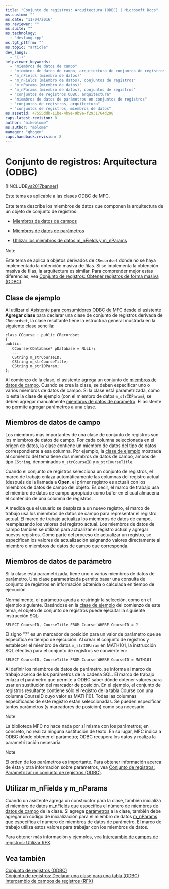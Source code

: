 ```yaml
---
title: "Conjunto de registros: Arquitectura (ODBC) | Microsoft Docs"
ms.custom: ""
ms.date: "11/04/2016"
ms.reviewer: ""
ms.suite: ""
ms.technology: 
  - "devlang-cpp"
ms.tgt_pltfrm: ""
ms.topic: "article"
dev_langs: 
  - "C++"
helpviewer_keywords: 
  - "miembros de datos de campo"
  - "miembros de datos de campo, arquitectura de conjuntos de registros"
  - "m_nFields (miembro de datos)"
  - "m_nFields (miembro de datos), conjuntos de registros"
  - "m_nParams (miembro de datos)"
  - "m_nParams (miembro de datos), conjuntos de registros"
  - "conjuntos de registros ODBC, arquitectura"
  - "miembros de datos de parámetros en conjuntos de registros"
  - "conjuntos de registros, arquitectura"
  - "conjuntos de registros, miembros de datos"
ms.assetid: 47555ddb-11be-4b9e-9b9a-f2931764d298
caps.latest.revision: 8
author: "mikeblome"
ms.author: "mblome"
manager: "ghogen"
caps.handback.revision: 8
---
```

# Conjunto de registros: Arquitectura (ODBC)
[!INCLUDE[vs2017banner](../../assembler/inline/includes/vs2017banner.md)]

Este tema es aplicable a las clases ODBC de MFC.  
  
 Este tema describe los miembros de datos que componen la arquitectura de un objeto de conjunto de registros:  
  
-   [Miembros de datos de campos](#_core_field_data_members)  
  
-   [Miembros de datos de parámetros](#_core_parameter_data_members)  
  
-   [Utilizar los miembros de datos m\_nFields y m\_nParams](#_core_using_m_nfields_and_m_nparams)  
  
> [!NOTE]
>  Este tema se aplica a objetos derivados de `CRecordset` donde no se haya implementado la obtención masiva de filas.  Si se implementa la obtención masiva de filas, la arquitectura es similar.  Para comprender mejor estas diferencias, vea [Conjunto de registros: Obtener registros de forma masiva \(ODBC\)](../../data/odbc/recordset-fetching-records-in-bulk-odbc.md).  
  
##  <a name="_core_a_sample_class"></a> Clase de ejemplo  
 Al utilizar el [Asistente para consumidores ODBC de MFC](../../mfc/reference/adding-an-mfc-odbc-consumer.md) desde el asistente **Agregar clase** para declarar una clase de conjunto de registros derivada de `CRecordset`, la clase resultante tiene la estructura general mostrada en la siguiente clase sencilla:  
  
```  
class CCourse : public CRecordset  
{  
public:  
   CCourse(CDatabase* pDatabase = NULL);  
   ...  
   CString m_strCourseID;  
   CString m_strCourseTitle;  
   CString m_strIDParam;  
};  
```  
  
 Al comienzo de la clase, el asistente agrega un conjunto de [miembros de datos de campo](#_core_field_data_members).  Cuando se crea la clase, se deben especificar uno o varios miembros de datos de campo.  Si la clase está parametrizada, como lo está la clase de ejemplo \(con el miembro de datos `m_strIDParam`\), se deben agregar manualmente [miembros de datos de parámetro](#_core_parameter_data_members).  El asistente no permite agregar parámetros a una clase.  
  
##  <a name="_core_field_data_members"></a> Miembros de datos de campo  
 Los miembros más importantes de una clase de conjunto de registros son los miembros de datos de campo.  Por cada columna seleccionada en el origen de datos, la clase contiene un miembro de datos del tipo de datos correspondiente a esa columna.  Por ejemplo, la [clase de ejemplo](#_core_a_sample_class) mostrada al comienzo del tema tiene dos miembros de datos de campo, ambos de tipo `CString`, denominados `m_strCourseID` y `m_strCourseTitle`.  
  
 Cuando el conjunto de registros selecciona un conjunto de registros, el marco de trabajo enlaza automáticamente las columnas del registro actual \(después de la llamada a **Open**, el primer registro es actual\) con los miembros de datos de campo del objeto.  Es decir, el marco de trabajo usa el miembro de datos de campo apropiado como búfer en el cual almacena el contenido de una columna de registros.  
  
 A medida que el usuario se desplaza a un nuevo registro, el marco de trabajo usa los miembros de datos de campo para representar el registro actual.  El marco de trabajo actualiza los miembros de datos de campo, reemplazando los valores del registro actual.  Los miembros de datos de campo también se utilizan para actualizar el registro actual y agregar nuevos registros.  Como parte del proceso de actualizar un registro, se especifican los valores de actualización asignando valores directamente al miembro o miembros de datos de campo que corresponda.  
  
##  <a name="_core_parameter_data_members"></a> Miembros de datos de parámetro  
 Si la clase está parametrizada, tiene uno o varios miembros de datos de parámetro.  Una clase parametrizada permite basar una consulta de conjunto de registros en información obtenida o calculada en tiempo de ejecución.  
  
 Normalmente, el parámetro ayuda a restringir la selección, como en el ejemplo siguiente.  Basándose en la [clase de ejemplo](#_core_a_sample_class) del comienzo de este tema, el objeto de conjunto de registros puede ejecutar la siguiente instrucción SQL:  
  
```  
SELECT CourseID, CourseTitle FROM Course WHERE CourseID = ?  
```  
  
 El signo "?" es un marcador de posición para un valor de parámetro que se especifica en tiempo de ejecución.  Al crear el conjunto de registros y establecer el miembro de datos `m_strIDParam` en MATH101, la instrucción SQL efectiva para el conjunto de registros se convierte en:  
  
```  
SELECT CourseID, CourseTitle FROM Course WHERE CourseID = MATH101  
```  
  
 Al definir los miembros de datos de parámetro, se informa al marco de trabajo acerca de los parámetros de la cadena SQL.  El marco de trabajo enlaza el parámetro que permite a ODBC saber dónde obtener valores para usar en sustitución del marcador de posición.  En el ejemplo, el conjunto de registros resultante contiene sólo el registro de la tabla Course con una columna CourseID cuyo valor es MATH101.  Todas las columnas especificadas de este registro están seleccionadas.  Se pueden especificar tantos parámetros \(y marcadores de posición\) como sea necesario.  
  
> [!NOTE]
>  La biblioteca MFC no hace nada por sí misma con los parámetros; en concreto, no realiza ninguna sustitución de texto.  En su lugar, MFC indica a ODBC dónde obtener el parámetro; ODBC recupera los datos y realiza la parametrización necesaria.  
  
> [!NOTE]
>  El orden de los parámetros es importante.  Para obtener información acerca de ésta y otra información sobre parámetros, vea [Conjunto de registros: Parametrizar un conjunto de registros \(ODBC\)](../../data/odbc/recordset-parameterizing-a-recordset-odbc.md).  
  
##  <a name="_core_using_m_nfields_and_m_nparams"></a> Utilizar m\_nFields y m\_nParams  
 Cuando un asistente agrega un constructor para la clase, también inicializa el miembro de datos [m\_nFields](../Topic/CRecordset::m_nFields.md) que especifica el número de [miembros de datos de campo](#_core_field_data_members) de la clase.  Si agrega [parámetros](#_core_parameter_data_members) a la clase, también debe agregar un código de inicialización para el miembro de datos [m\_nParams](../Topic/CRecordset::m_nParams.md) que especifica el número de miembros de datos de parámetro.  El marco de trabajo utiliza estos valores para trabajar con los miembros de datos.  
  
 Para obtener más información y ejemplos, vea [Intercambio de campos de registros: Utilizar RFX](../../data/odbc/record-field-exchange-using-rfx.md).  
  
## Vea también  
 [Conjunto de registros \(ODBC\)](../../data/odbc/recordset-odbc.md)   
 [Conjunto de registros: Declarar una clase para una tabla \(ODBC\)](../../data/odbc/recordset-declaring-a-class-for-a-table-odbc.md)   
 [Intercambio de campos de registros \(RFX\)](../../data/odbc/record-field-exchange-rfx.md)